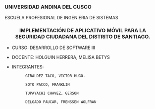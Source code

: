 ### UNIVERSIDAD ANDINA DEL CUSCO
ESCUELA PROFESIONAL DE INGENIERIA DE SISTEMAS  
  

### <div align="center">IMPLEMENTACIÓN DE APLICATIVO MÓVIL PARA LA SEGURIDAD CIUDADANA DEL DISTRITO DE SANTIAGO.</div>  
  

- CURSO:
DESARROLLO DE SOFTWARE III
  
  

- DOCENTE:
        	HOLGUIN HERRERA, MELISA BETYS  
  

- INTEGRANTES:

			GIRALDEZ TACO, VICTOR HUGO.

			SOTO PACCO, FRANKLIN

			TUPAYACHI CHAVEZ, GERSON 

			DELGADO PAUCAR, FRENSSEN WOLFRAN
